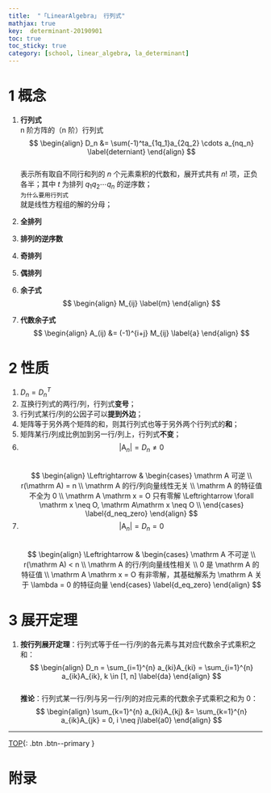 ```yaml
---
title:  "「LinearAlgebra」 行列式"
mathjax: true
key:  determinant-20190901
toc: true
toc_sticky: true
category: [school, linear_algebra, la_determinant]
---
```

<span id='head'></span>

<!--more-->

# 1 概念
1. **行列式**    
n 阶方阵的（n 阶）行列式   
$$
\begin{align}
D_n &= \sum(-1)^ta_{1q_1}a_{2q_2} \cdots a_{nq_n} \label{deterniant}
\end{align}
$$   
表示所有取自不同行和列的 $n$ 个元素乘积的代数和，展开式共有 $n!$ 项，正负各半；其中 $t$ 为排列 $q_1q_2 \cdots q_n$ 的逆序数；    
`为什么要用行列式`   
就是线性方程组的解的分母；     

1. **全排列**    
1. **排列的逆序数**    
1. **奇排列**    
1. **偶排列**    
1. **余子式**    
$$
\begin{align}
M_{ij}  \label{m}
\end{align}
$$   

1. **代数余子式**    
$$
\begin{align}
A_(ij) &= (-1)^{i+j} M_{ij} \label{a}
\end{align}
$$   

# 2 性质
1. $D_n = D^T_n$    
1. 互换行列式的两行/列，行列式**变号**；    
1. 行列式某行/列的公因子可以**提到外边**；    
1. 矩阵等于另外两个矩阵的和，则其行列式也等于另外两个行列式的**和**；    
1. 矩阵某行/列成比例加到另一行/列上，行列式**不变**；    
1. $$|\mathrm A_n| = D_n \neq 0$$   
$$
\begin{align}
\Leftrightarrow & \begin{cases} \mathrm A 可逆 \\ r(\mathrm A) = n \\ \mathrm A 的行/列向量线性无关 \\ \mathrm A 的特征值不全为 0 \\ \mathrm A \mathrm x = O 只有零解 \Leftrightarrow \forall \mathrm x \neq O, \mathrm A\mathrm x \neq O \\  \end{cases}    \label{d_neq_zero}
\end{align}
$$    
1. $$|\mathrm A_n| = D_n = 0$$   
$$
\begin{align}
\Leftrightarrow & \begin{cases} \mathrm A 不可逆 \\ r(\mathrm A) < n \\ \mathrm A 的行/列向量线性相关 \\ 0 是 \mathrm A 的特征值 \\ \mathrm A \mathrm x = O 有非零解，其基础解系为 \mathrm A 关于 \lambda = 0 的特征向量  \end{cases}    \label{d_eq_zero}
\end{align}
$$    

# 3 展开定理
1. **按行列展开定理**：行列式等于任一行/列的各元素与其对应代数余子式乘积之和：    
$$
\begin{align}
D_n = \sum_{i=1}^{n} a_{ki}A_{ki} = \sum_{i=1}^{n} a_{ik}A_{ik}, k \in [1, n]    \label{da}
\end{align}
$$    
**推论**：行列式某一行/列与另一行/列的对应元素的代数余子式乘积之和为 0：   
$$
\begin{align}
\sum_{k=1}^{n} a_{ki}A_{kj}  &= \sum_{k=1}^{n} a_{ik}A_{jk} = 0,  i \neq j\label{a0}
\end{align}
$$   


-------------------  
[TOP](#head){: .btn .btn--primary }



# 附录
